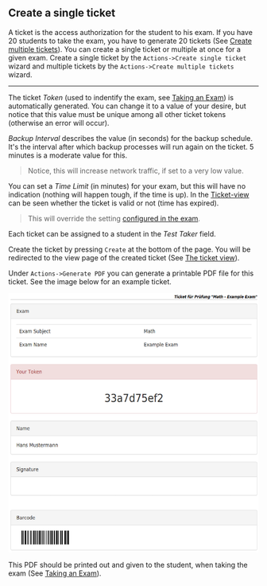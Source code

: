 ## Create a single ticket

A ticket is the access authorization for the student to his exam. If you have 20 students to take the exam, you have to generate 20 tickets (See [Create multiple tickets](create-multiple-tickets.md)). You can create a single ticket or multiple at once for a given exam. Create a single ticket by the `Actions->Create single ticket` wizard and multiple tickets by the `Actions->Create multiple tickets` wizard.

-----

The ticket *Token* (used to indentify the exam, see [Taking an Exam](take-exam.md)) is automatically generated. You can change it to a value of your desire, but notice that this value must be unique among all other ticket tokens (otherwise an error will occur).

*Backup Interval* describes the value (in seconds) for the backup schedule. It's the interval after which backup processes will run again on the ticket. 5 minutes is a moderate value for this.

> Notice, this will increase network traffic, if set to a very low value.

You can set a *Time Limit* (in minutes) for your exam, but this will have no indication (nothing will happen tough, if the time is up). In the [Ticket-view](ticket-view.md) can be seen whether the ticket is valid or not (time has expired).

> This will override the setting [configured in the exam](create-exam.md).

Each ticket can be assigned to a student in the *Test Taker* field.

Create the ticket by pressing `Create` at the bottom of the page. You will be redirected to the view page of the created ticket (See [The ticket view](ticket-view.md)).

Under `Actions->Generate PDF` you can generate a printable PDF file for this ticket. See the image below for an example ticket.

![PDF of ticket](img/ticket-pdf.png)

This PDF should be printed out and given to the student, when taking the exam (See [Taking an Exam](take-exam.md)).